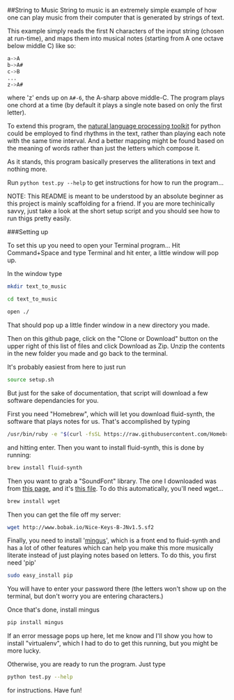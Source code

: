 ##String to Music 
String to music is an extremely simple example of how one can play music from their computer that is generated by strings of text.

This example simply reads the first N characters of the input string (chosen at run-time), and maps them into musical notes (starting from A one octave below middle C) like so:

```bash
a->A
b->A#
c->B
...
z->A#
```

where 'z' ends up on ```A#-6```, the A-sharp above middle-C. The program plays one chord at a time (by default it plays a single note based on only the first letter).

To extend this program, the [natural language processing toolkit](http://www.nltk.org/) for python could be employed to find rhythms in the text, rather than playing each note with the same time interval. And a better mapping might be found based on the meaning of words rather than just the letters which compose it.

As it stands, this program basically preserves the alliterations in text and nothing more.

Run ``python test.py --help`` to get instructions for how to run the program...

NOTE: This README is meant to be understood by an absolute beginner as this project is mainly scaffolding for a friend. If you are more techinically savvy, just take a look at the short setup script and you should see how to run thigs pretty easily.

###Setting up

To set this up you need to open your Terminal program... Hit Command+Space and type Terminal and hit enter, a little window will pop up.

In the window type 

```bash
mkdir text_to_music

cd text_to_music

open ./
```

That should pop up a little finder window in a new directory you made.

Then on this github page, click on the "Clone or Download" button on the upper right of this list of files and click Download as Zip. Unzip the contents in the new folder you made and go back to the terminal.

It's probably easiest from here to just run

```bash
source setup.sh
```

But just for the sake of documentation, that script will download a few software dependancies for you.

First you need "Homebrew", which will let you download fluid-synth, the software that plays notes for us. That's accomplished by typing

```bash
/usr/bin/ruby -e "$(curl -fsSL https://raw.githubusercontent.com/Homebrew/install/master/install)"
```

and hitting enter. Then you want to install fluid-synth, this is done by running:

```bash
brew install fluid-synth
```

Then you want to grab a "SoundFont" library. The one I downloaded was from [this page](https://sites.google.com/site/soundfonts4u/), and it's [this file](https://drive.google.com/file/d/0B4_6p-MMrzwLLVZqV0gyTkFlams/view?usp=sharing). To do this automatically, you'll need wget...

```bash 
brew install wget
```

Then you can get the file off my server:

```bash 
wget http://www.bobak.io/Nice-Keys-B-JNv1.5.sf2
```

Finally, you need to install '[mingus](http://bspaans.github.io/python-mingus/index.html)', which is a front end to fluid-synth and has a lot of other features which can help you make this more musically literate instead of just playing notes based on letters.
To do this, you first need 'pip'

```bash
sudo easy_install pip
```

You will have to enter your password there (the letters won't show up on the terminal, but don't worry you are entering characters.)

Once that's done, install mingus

```bash
pip install mingus
```

If an error message pops up here, let me know and I'll show you how to install "virtualenv", which I had to do to get this running, but you might be more lucky.

Otherwise, you are ready to run the program. Just type

```bash
python test.py --help
```

for instructions. Have fun!



